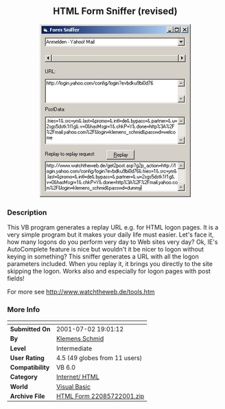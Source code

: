﻿<div align="center">

## HTML Form Sniffer \(revised\)

<img src="PIC200172155452977.jpg">
</div>

### Description

This VB program generates a replay URL e.g. for HTML logon pages. It is a very simple program but it makes your daily life must easier. Let's face it, how many logons do you perform very day to Web sites very day? Ok, IE's AutoComplete feature is nice but wouldn't it be nicer to logon without keying in something? This sniffer generates a URL with all the logon parameters included. When you replay it, it brings you directly to the site skipping the logon. Works also and especially for logon pages with post fields!<br>

For more see http://www.watchtheweb.de/tools.htm
 
### More Info
 


<span>             |<span>
---                |---
**Submitted On**   |2001-07-02 19:01:12
**By**             |[Klemens Schmid](https://github.com/Planet-Source-Code/PSCIndex/blob/master/ByAuthor/klemens-schmid.md)
**Level**          |Intermediate
**User Rating**    |4.5 (49 globes from 11 users)
**Compatibility**  |VB 6\.0
**Category**       |[Internet/ HTML](https://github.com/Planet-Source-Code/PSCIndex/blob/master/ByCategory/internet-html__1-34.md)
**World**          |[Visual Basic](https://github.com/Planet-Source-Code/PSCIndex/blob/master/ByWorld/visual-basic.md)
**Archive File**   |[HTML Form 22085722001\.zip](https://github.com/Planet-Source-Code/klemens-schmid-html-form-sniffer-revised__1-14681/archive/master.zip)









